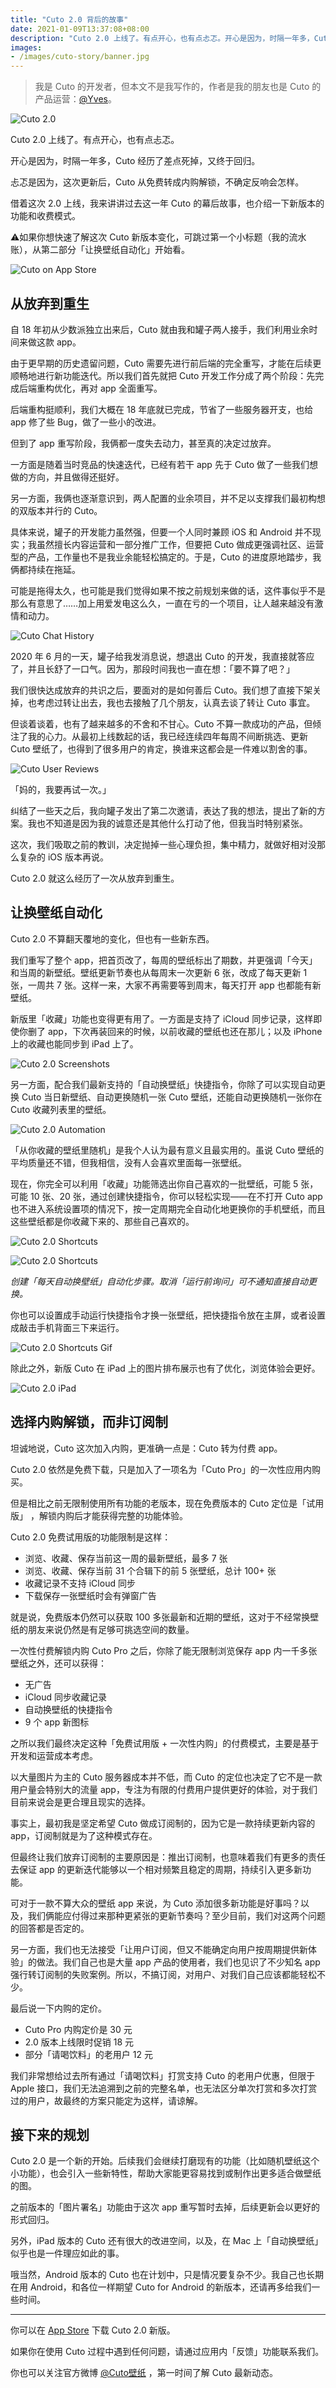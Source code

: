 ```yaml
---
title: "Cuto 2.0 背后的故事"
date: 2021-01-09T13:37:08+08:00
description: "Cuto 2.0 上线了。有点开心，也有点忐忑。开心是因为，时隔一年多，Cuto 经历了差点死掉，又终于回归。忐忑是因为，这次更新后，Cuto 从免费转成内购解锁，不确定反响会怎样。借着这次 2.0 上线，我来讲讲过去这一年 Cuto 的幕后故事，也介绍一下新版本的功能和收费模式。"
images: 
- /images/cuto-story/banner.jpg
---
```


> 我是 Cuto 的开发者，但本文不是我写作的，作者是我的朋友也是 Cuto 的产品运营：[@Yves](https://weibo.com/psychooo)。

![Cuto 2.0](/images/cuto-story/banner.jpg)

Cuto 2.0 上线了。有点开心，也有点忐忑。

开心是因为，时隔一年多，Cuto 经历了差点死掉，又终于回归。

忐忑是因为，这次更新后，Cuto 从免费转成内购解锁，不确定反响会怎样。

借着这次 2.0 上线，我来讲讲过去这一年 Cuto 的幕后故事，也介绍一下新版本的功能和收费模式。

⚠如果你想快速了解这次 Cuto 新版本变化，可跳过第一个小标题（我的流水账），从第二部分「让换壁纸自动化」开始看。

![Cuto on App Store](/images/cuto-story/pic1.jpg)

## 从放弃到重生

自 18 年初从少数派独立出来后，Cuto 就由我和罐子两人接手，我们利用业余时间来做这款 app。

由于更早期的历史遗留问题，Cuto 需要先进行前后端的完全重写，才能在后续更顺畅地进行新功能迭代。所以我们首先就把 Cuto 开发工作分成了两个阶段：先完成后端重构优化，再对 app 全面重写。

后端重构挺顺利，我们大概在 18 年底就已完成，节省了一些服务器开支，也给 app 修了些 Bug，做了一些小的改进。

但到了 app 重写阶段，我俩都一度失去动力，甚至真的决定过放弃。

一方面是随着当时竞品的快速迭代，已经有若干 app 先于 Cuto 做了一些我们想做的方向，并且做得还挺好。

另一方面，我俩也逐渐意识到，两人配置的业余项目，并不足以支撑我们最初构想的双版本并行的 Cuto。

具体来说，罐子的开发能力虽然强，但要一个人同时兼顾 iOS 和 Android 并不现实；我虽然擅长内容运营和一部分推广工作，但要把 Cuto 做成更强调社区、运营型的产品，工作量也不是我业余能轻松搞定的。于是，Cuto 的进度原地踏步，我俩都持续在拖延。

可能是拖得太久，也可能是我们觉得如果不按之前规划来做的话，这件事似乎不是那么有意思了……加上用爱发电这么久，一直在亏的一个项目，让人越来越没有激情和动力。

![Cuto Chat History](/images/cuto-story/pic2.jpg)

2020 年 6 月的一天，罐子给我发消息说，想退出 Cuto 的开发，我直接就答应了，并且长舒了一口气。因为，那段时间我也一直在想：「要不算了吧？」

我们很快达成放弃的共识之后，要面对的是如何善后 Cuto。我们想了直接下架关掉，也考虑过转让出去，我也去接触了几个朋友，认真去谈了转让 Cuto 事宜。

但谈着谈着，也有了越来越多的不舍和不甘心。Cuto 不算一款成功的产品，但倾注了我的心力。从最初上线数起的话，我已经连续四年每周不间断挑选、更新 Cuto 壁纸了，也得到了很多用户的肯定，换谁来这都会是一件难以割舍的事。

![Cuto User Reviews](/images/cuto-story/pic3.jpg)

「妈的，我要再试一次。」

纠结了一些天之后，我向罐子发出了第二次邀请，表达了我的想法，提出了新的方案。我也不知道是因为我的诚意还是其他什么打动了他，但我当时特别紧张。

这次，我们吸取之前的教训，决定抛掉一些心理负担，集中精力，就做好相对没那么复杂的 iOS 版本再说。

Cuto 2.0 就这么经历了一次从放弃到重生。


## 让换壁纸自动化

Cuto 2.0 不算翻天覆地的变化，但也有一些新东西。

我们重写了整个 app，把首页改了，每周的壁纸标出了期数，并更强调「今天」和当周的新壁纸。壁纸更新节奏也从每周末一次更新 6 张，改成了每天更新 1 张，一周共 7 张。这样一来，大家不再需要等到周末，每天打开 app 也都能有新壁纸。

新版里「收藏」功能也变得更有用了。一方面是支持了 iCloud 同步记录，这样即使你删了 app，下次再装回来的时候，以前收藏的壁纸也还在那儿；以及 iPhone 上的收藏也能同步到 iPad 上了。

![Cuto 2.0 Screenshots](/images/cuto-story/pic4.jpg)

另一方面，配合我们最新支持的「自动换壁纸」快捷指令，你除了可以实现自动更换 Cuto 当日新壁纸、自动更换随机一张 Cuto 壁纸，还能自动更换随机一张你在 Cuto 收藏列表里的壁纸。

![Cuto 2.0 Automation](/images/cuto-story/pic5.jpg)

「从你收藏的壁纸里随机」是我个人认为最有意义且最实用的。虽说 Cuto 壁纸的平均质量还不错，但我相信，没有人会喜欢里面每一张壁纸。

现在，你完全可以利用「收藏」功能筛选出你自己喜欢的一批壁纸，可能 5 张，可能 10 张、20 张，通过创建快捷指令，你可以轻松实现——在不打开 Cuto app 也不进入系统设置项的情况下，按一定周期完全自动化地更换你的手机壁纸，而且这些壁纸都是你收藏下来的、那些自己喜欢的。

![Cuto 2.0 Shortcuts](/images/cuto-story/pic6.jpg)

![Cuto 2.0 Shortcuts](/images/cuto-story/pic7.jpg)


*创建「每天自动换壁纸」自动化步骤。取消「运行前询问」可不通知直接自动更换。*

你也可以设置成手动运行快捷指令才换一张壁纸，把快捷指令放在主屏，或者设置成敲击手机背面三下来运行。

![Cuto 2.0 Shortcuts Gif](/images/cuto-story/pic8.gif)

除此之外，新版 Cuto 在 iPad 上的图片排布展示也有了优化，浏览体验会更好。

![Cuto 2.0 iPad](/images/cuto-story/pic9.jpg)


## 选择内购解锁，而非订阅制

坦诚地说，Cuto 这次加入内购，更准确一点是：Cuto 转为付费 app。

Cuto 2.0 依然是免费下载，只是加入了一项名为「Cuto Pro」的一次性应用内购买。

但是相比之前无限制使用所有功能的老版本，现在免费版本的 Cuto 定位是「试用版」 ，解锁内购后才能获得完整的功能体验。

Cuto 2.0 免费试用版的功能限制是这样：

- 浏览、收藏、保存当前这一周的最新壁纸，最多 7 张
- 浏览、收藏、保存当前 31 个合辑下的前 5 张壁纸，总计 100+ 张
- 收藏记录不支持 iCloud 同步
- 下载保存一张壁纸时会有弹窗广告

就是说，免费版本仍然可以获取 100 多张最新和近期的壁纸，这对于不经常换壁纸的朋友来说仍然是有足够可挑选空间的数量。

一次性付费解锁内购 Cuto Pro 之后，你除了能无限制浏览保存 app 内一千多张壁纸之外，还可以获得：

- 无广告
- iCloud 同步收藏记录
- 自动换壁纸的快捷指令
- 9 个 app 新图标

之所以我们最终决定这种「免费试用版 + 一次性内购」的付费模式，主要是基于开发和运营成本考虑。

以大量图片为主的 Cuto 服务器成本并不低，而 Cuto 的定位也决定了它不是一款用户量会特别大的流量 app，专注为有限的付费用户提供更好的体验，对于我们目前来说会是更合理且现实的选择。

事实上，最初我是坚定希望 Cuto 做成订阅制的，因为它是一款持续更新内容的 app，订阅制就是为了这种模式存在。

但最终让我们放弃订阅制的主要原因是：推出订阅制，也意味着我们有更多的责任去保证 app 的更新迭代能够以一个相对频繁且稳定的周期，持续引入更多新功能。

可对于一款不算大众的壁纸 app 来说，为 Cuto 添加很多新功能是好事吗？以及，我们俩能应付得过来那种更紧张的更新节奏吗？至少目前，我们对这两个问题的回答都是否定的。

另一方面，我们也无法接受「让用户订阅，但又不能确定向用户按周期提供新体验」的做法。我们自己也是大量 app 产品的使用者，我们也见识了不少知名 app 强行转订阅制的失败案例。所以，不搞订阅，对用户、对我们自己应该都能轻松不少。

最后说一下内购的定价。

- Cuto Pro 内购定价是 30 元
- 2.0 版本上线限时促销 18 元
- 部分「请喝饮料」的老用户 12 元

我们非常想给过去所有通过「请喝饮料」打赏支持 Cuto 的老用户优惠，但限于 Apple 接口，我们无法追溯到之前的完整名单，也无法区分单次打赏和多次打赏过的用户，故最终的方案只能定为这样，请谅解。

## 接下来的规划

Cuto 2.0 是一个新的开始。后续我们会继续打磨现有的功能（比如随机壁纸这个小功能），也会引入一些新特性，帮助大家能更容易找到或制作出更多适合做壁纸的图。

之前版本的「图片署名」功能由于这次 app 重写暂时去掉，后续更新会以更好的形式回归。

另外，iPad 版本的 Cuto 还有很大的改进空间，以及，在 Mac 上「自动换壁纸」似乎也是一件理应如此的事。

哦当然，Android 版本的 Cuto 也在计划中，只是情况要复杂不少。我自己也长期在用 Android，和各位一样期望 Cuto for Android 的新版本，还请再多给我们一些时间。

---

你可以在 [App Store](https://apps.apple.com/cn/app/cuto-%E5%A3%81%E7%BA%B8/id1068086465) 下载 Cuto 2.0 新版。

如果你在使用 Cuto 过程中遇到任何问题，请通过应用内「反馈」功能联系我们。

你也可以关注官方微博 [@Cuto壁纸](https://weibo.com/cutowallpaper) ，第一时间了解 Cuto 最新动态。